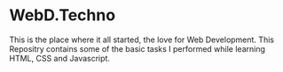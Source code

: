 # WebD.Techno
This is the place where it all started, the love for Web Development. This Repositry contains some of the basic tasks I performed while learning HTML, CSS and Javascript.